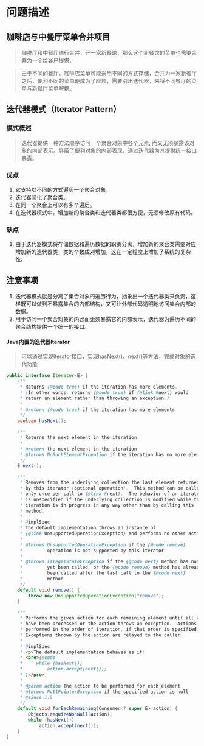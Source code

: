 # 问题描述

## 咖啡店与中餐厅菜单合并项目

> 咖啡厅和中餐厅进行合并，开一家新餐馆，那么这个新餐馆的菜单也需要合并为一个给客户提供。

> 由于不同的餐厅、咖啡店菜单可能采用不同的方式存储，合并为一家新餐厅之后，便利不同的菜单便成为了麻烦，需要引出迭代器，来将不同餐厅的菜单与新餐厅菜单解耦。

## 迭代器模式（Iterator Pattern）

### 模式概述

> 迭代器提供一种方法顺序访问一个聚合对象中各个元素, 而又无须暴露该对象的内部表示。屏蔽了便利对象的内部表现，通过迭代器为其提供统一接口暴露。

### 优点
1. 它支持以不同的方式遍历一个聚合对象。
2. 迭代器简化了聚合类。
3. 在同一个聚合上可以有多个遍历。
4. 在迭代器模式中，增加新的聚合类和迭代器类都很方便，无须修改原有代码。

### 缺点
1. 由于迭代器模式将存储数据和遍历数据的职责分离，增加新的聚合类需要对应增加新的迭代器类，类的个数成对增加，这在一定程度上增加了系统的复杂性。

## 注意事项
1. 迭代器模式就是分离了集合对象的遍历行为，抽象出一个迭代器类来负责，这样既可以做到不暴露集合的内部结构，又可让外部代码透明地访问集合内部的数据。
2. 用于访问一个聚合对象的内容而无须暴露它的内部表示，迭代器为遍历不同的聚合结构提供一个统一的接口。

#### Java内置的迭代器Iterator
> 可以通过实现Iterator接口，实现hasNext()、next()等方法，完成对象的迭代功能

```java
public interface Iterator<E> {
    /**
     * Returns {@code true} if the iteration has more elements.
     * (In other words, returns {@code true} if {@link #next} would
     * return an element rather than throwing an exception.)
     *
     * @return {@code true} if the iteration has more elements
     */
    boolean hasNext();

    /**
     * Returns the next element in the iteration.
     *
     * @return the next element in the iteration
     * @throws NoSuchElementException if the iteration has no more elements
     */
    E next();

    /**
     * Removes from the underlying collection the last element returned
     * by this iterator (optional operation).  This method can be called
     * only once per call to {@link #next}.  The behavior of an iterator
     * is unspecified if the underlying collection is modified while the
     * iteration is in progress in any way other than by calling this
     * method.
     *
     * @implSpec
     * The default implementation throws an instance of
     * {@link UnsupportedOperationException} and performs no other action.
     *
     * @throws UnsupportedOperationException if the {@code remove}
     *         operation is not supported by this iterator
     *
     * @throws IllegalStateException if the {@code next} method has not
     *         yet been called, or the {@code remove} method has already
     *         been called after the last call to the {@code next}
     *         method
     */
    default void remove() {
        throw new UnsupportedOperationException("remove");
    }

    /**
     * Performs the given action for each remaining element until all elements
     * have been processed or the action throws an exception.  Actions are
     * performed in the order of iteration, if that order is specified.
     * Exceptions thrown by the action are relayed to the caller.
     *
     * @implSpec
     * <p>The default implementation behaves as if:
     * <pre>{@code
     *     while (hasNext())
     *         action.accept(next());
     * }</pre>
     *
     * @param action The action to be performed for each element
     * @throws NullPointerException if the specified action is null
     * @since 1.8
     */
    default void forEachRemaining(Consumer<? super E> action) {
        Objects.requireNonNull(action);
        while (hasNext())
            action.accept(next());
    }
}
```